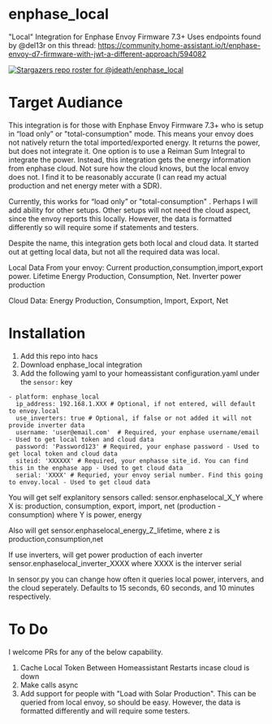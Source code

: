 # enphase_local
"Local" Integration for Enphase Envoy Firmware 7.3+
Uses endpoints found by @del13r on this thread: https://community.home-assistant.io/t/enphase-envoy-d7-firmware-with-jwt-a-different-approach/594082

[![Stargazers repo roster for @jdeath/enphase_local](https://git-lister.onrender.com/api/stars/jdeath/enphase_local?limit=30)](https://github.com/jdeath/enphase_local/stargazers)

# Target Audiance
This integration is for those with Enphase Envoy Firmware 7.3+ who is setup in “load only” or "total-consumption" mode. This means your envoy does not natively return the total imported/exported energy. It returns the power, but does not integrate it. One option is to use a Reiman Sum Integral to integrate the power. Instead, this integration gets the energy information from enphase cloud. Not sure how the cloud knows, but the local envoy does not. I find it to be reasonably accurate (I can read my actual production and net energy meter with a SDR).

Currently, this works for “load only” or "total-consumption" . Perhaps I will add ability for other setups. Other setups will not need the cloud aspect, since the envoy reports this locally. However, the data is formatted differently so will require some if statements and testers.

Despite the name, this integration gets both local and cloud data. It started out at getting local data, but not all the required data was local.

Local Data From your envoy: Current production,consumption,import,export power. Lifetime Energy Production, Consumption, Net. Inverter power production

Cloud Data: Energy Production, Consumption, Import, Export, Net

# Installation
1. Add this repo into hacs
1. Download enphase_local integration
1. Add the following yaml to your homeassistant configuration.yaml under the ```sensor:``` key

```
- platform: enphase_local
  ip_address: 192.168.1.XXX # Optional, if not entered, will default to envoy.local
  use_inverters: true # Optional, if false or not added it will not provide inverter data
  username: 'user@email.com'  # Required, your enphase username/email - Used to get local token and cloud data
  password: 'Password123' # Required, your enphase password - Used to get local token and cloud data
  siteid: 'XXXXXX' # Required, your enphasse site_id. You can find this in the enphase app - Used to get cloud data
  serial: 'XXXX' # Requried, your envoy serial number. Find this going to envoy.local - Used to get cloud data
```   
You will get self explanitory sensors called:
sensor.enphaselocal_X_Y 
where X is: production, consumption, export, import, net (production - consumption)
where Y is power, energy

Also will get sensor.enphaselocal_energy_Z_lifetime, where z is production,consumption,net

If use inverters, will get power production of each inverter
sensor.enphaselocal_inverter_XXXX where XXXX is the interver serial

In sensor.py you can change how often it queries local power, intervers, and the cloud seperately. Defaults to 15 seconds, 60 seconds, and 10 minutes respectively.

# To Do
I welcome PRs for any of the below capability.

1. Cache Local Token Between Homeassistant Restarts incase cloud is down
1. Make calls async 
1. Add support for people with "Load with Solar Production". This can be queried from local envoy, so should be easy. However, the data is formatted differently and will require some testers.
